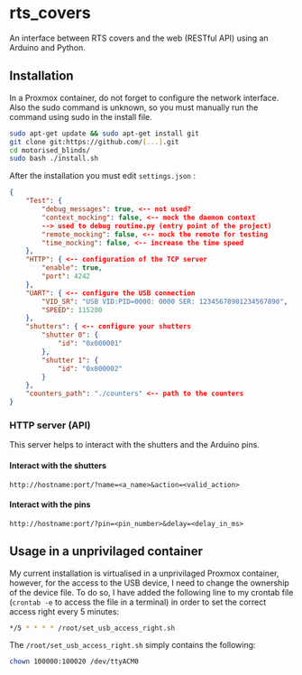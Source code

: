 # rts_covers

An interface between RTS covers and the web (RESTful API) using an Arduino and Python.

## Installation

In a Proxmox container, do not forget to configure the network interface. Also the sudo command is unknown, so you must manually run the command using sudo in the install file.

```bash
sudo apt-get update && sudo apt-get install git
git clone git:https://github.com/[...].git
cd motorised_blinds/
sudo bash ./install.sh
```

After the installation you must edit `settings.json` :

```json
{
    "Test": {
        "debug_messages": true, <-- not used?
        "context_mocking": false, <-- mock the daemon context
        --> used to debug routine.py (entry point of the project)
        "remote_mocking": false, <-- mock the remote for testing
        "time_mocking": false, <-- increase the time speed
    },
    "HTTP": { <-- configuration of the TCP server
        "enable": true,
        "port": 4242
    },
    "UART": { <-- configure the USB connection
        "VID_SR": "USB VID:PID=0000: 0000 SER: 12345678901234567890",
        "SPEED": 115200
    },
    "shutters": { <-- configure your shutters
        "shutter 0": {
            "id": "0x000001"
        },
        "shutter 1": {
            "id": "0x000002"
        }
    },
    "counters_path": "./counters" <-- path to the counters
}
```

### HTTP server (API)

This server helps to interact with the shutters and the Arduino pins.

#### Interact with the shutters

```
http://hostname:port/?name=<a_name>&action=<valid_action>
```

#### Interact with the pins

```
http://hostname:port/?pin=<pin_number>&delay=<delay_in_ms>
```

## Usage in a unprivilaged container

My current installation is virtualised in a unprivilaged Proxmox container, however, for the access to the USB device, I need to change the ownership of the device file. To do so, I have added the following line to my crontab file (`crontab -e` to access the file in a terminal) in order to set the correct access right every 5 minutes:

```bash
*/5 * * * * /root/set_usb_access_right.sh
```

The `/root/set_usb_access_right.sh` simply contains the following:

```bash
chown 100000:100020 /dev/ttyACM0
```
